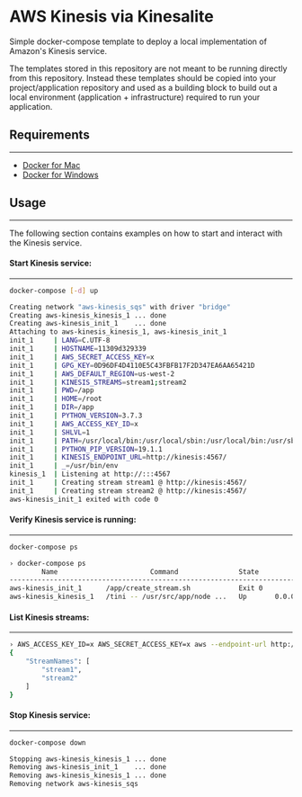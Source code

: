 # AWS Kinesis via Kinesalite

Simple docker-compose template to deploy a local implementation of Amazon's Kinesis service.

The templates stored in this repository are not meant to be running directly from this repository. Instead these templates should be copied
into your project/application repository and used as a building block to build out a local environment (application + infrastructure) required
to run your application.

## Requirements
- - - -

  - [Docker for Mac](https://download.docker.com/mac/stable/Docker.dmg)
  - [Docker for Windows](https://download.docker.com/win/stable/Docker%20for%20Windows%20Installer.exe)

## Usage
- - - -

The following section contains examples on how to start and interact with the Kinesis service.

#### Start Kinesis service:
- - - -

```bash
docker-compose [-d] up

Creating network "aws-kinesis_sqs" with driver "bridge"
Creating aws-kinesis_kinesis_1 ... done
Creating aws-kinesis_init_1    ... done
Attaching to aws-kinesis_kinesis_1, aws-kinesis_init_1
init_1     | LANG=C.UTF-8
init_1     | HOSTNAME=11309d329339
init_1     | AWS_SECRET_ACCESS_KEY=x
init_1     | GPG_KEY=0D96DF4D4110E5C43FBFB17F2D347EA6AA65421D
init_1     | AWS_DEFAULT_REGION=us-west-2
init_1     | KINESIS_STREAMS=stream1;stream2
init_1     | PWD=/app
init_1     | HOME=/root
init_1     | DIR=/app
init_1     | PYTHON_VERSION=3.7.3
init_1     | AWS_ACCESS_KEY_ID=x
init_1     | SHLVL=1
init_1     | PATH=/usr/local/bin:/usr/local/sbin:/usr/local/bin:/usr/sbin:/usr/bin:/sbin:/bin
init_1     | PYTHON_PIP_VERSION=19.1.1
init_1     | KINESIS_ENDPOINT_URL=http://kinesis:4567/
init_1     | _=/usr/bin/env
kinesis_1  | Listening at http://:::4567
init_1     | Creating stream stream1 @ http://kinesis:4567/
init_1     | Creating stream stream2 @ http://kinesis:4567/
aws-kinesis_init_1 exited with code 0
```

#### Verify Kinesis service is running:
- - - -

```bash
docker-compose ps

› docker-compose ps
        Name                       Command               State            Ports
----------------------------------------------------------------------------------------
aws-kinesis_init_1      /app/create_stream.sh            Exit 0
aws-kinesis_kinesis_1   /tini -- /usr/src/app/node ...   Up       0.0.0.0:4567->4567/tcp
```

#### List Kinesis streams:
- - - -

```bash
› AWS_ACCESS_KEY_ID=x AWS_SECRET_ACCESS_KEY=x aws --endpoint-url http://localhost:4567/ kinesis list-streams
{
    "StreamNames": [
        "stream1",
        "stream2"
    ]
}
```

#### Stop Kinesis service:
- - - -

```bash
docker-compose down

Stopping aws-kinesis_kinesis_1 ... done
Removing aws-kinesis_init_1    ... done
Removing aws-kinesis_kinesis_1 ... done
Removing network aws-kinesis_sqs
```
